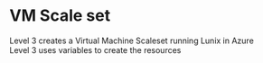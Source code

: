 # VM Scale set

Level 3 creates a Virtual Machine Scaleset running Lunix in Azure <br/>
Level 3 uses variables to create the resources
